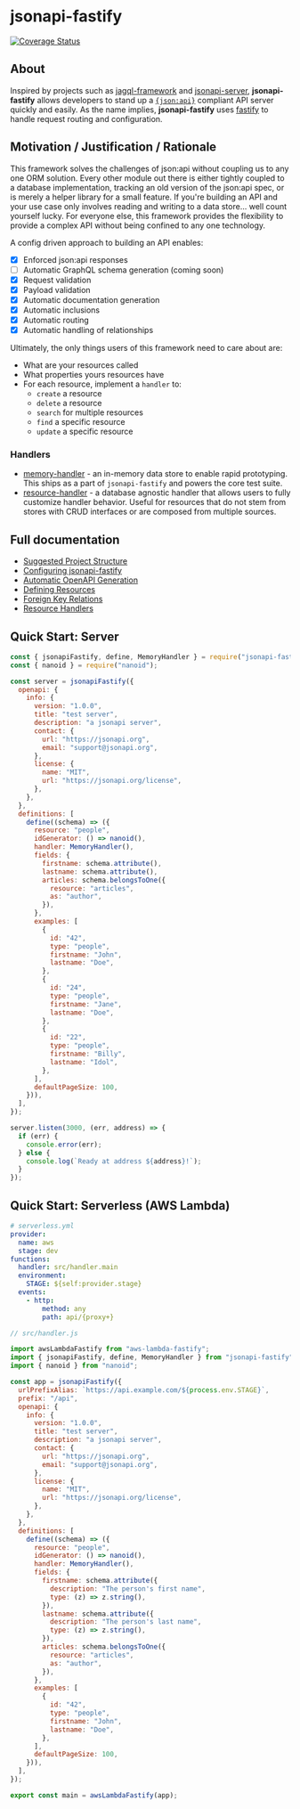 # jsonapi-fastify

[![Coverage Status](https://coveralls.io/repos/github/nisimpson/jsonapi-fastify/badge.svg?branch=main)](https://coveralls.io/github/nisimpson/jsonapi-fastify?branch=main)

## About

Inspired by projects such as [jagql-framework](https://github.com/jagql/framework) and [jsonapi-server](https://github.com/holidayextras/jsonapi-server), **jsonapi-fastify** allows developers to stand up a [`{json:api}`](https://jsonapi.org) compliant API server quickly and easily. As the name implies, **jsonapi-fastify** uses [fastify](https://www.fastify.io/) to handle request routing and configuration.

## Motivation / Justification / Rationale

This framework solves the challenges of json:api without coupling us to any one ORM solution. Every other module out there is either tightly coupled to a database implementation, tracking an old version of the json:api spec, or is merely a helper library for a small feature. If you're building an API and your use case only involves reading and writing to a data store... well count yourself lucky. For everyone else, this framework provides the flexibility to provide a complex API without being confined to any one technology.

A config driven approach to building an API enables:

- [x] Enforced json:api responses
- [ ] Automatic GraphQL schema generation (coming soon)
- [x] Request validation
- [x] Payload validation
- [x] Automatic documentation generation
- [x] Automatic inclusions
- [x] Automatic routing
- [x] Automatic handling of relationships

Ultimately, the only things users of this framework need to care about are:

- What are your resources called
- What properties yours resources have
- For each resource, implement a `handler` to:
  - `create` a resource
  - `delete` a resource
  - `search` for multiple resources
  - `find` a specific resource
  - `update` a specific resource

### Handlers

- [memory-handler](lib/src/handlers/MemoryHandler.ts) - an in-memory data store to enable rapid prototyping.
  This ships as a part of `jsonapi-fastify` and powers the core test suite.
- [resource-handler](lib/src/handlers/ResourceHandler.ts) - a database agnostic handler that allows users to fully customize handler behavior.
  Useful for resources that do not stem from stores with CRUD interfaces or are composed from multiple sources.

## Full documentation

- [Suggested Project Structure](docs/suggested-project-structure.md)
- [Configuring jsonapi-fastify](docs/configuration.md)
- [Automatic OpenAPI Generation](docs/openapi.md)
- [Defining Resources](docs/resources.md)
- [Foreign Key Relations](docs/foreign-relations.md)
- [Resource Handlers](docs/handlers.md)

## Quick Start: Server

```javascript
const { jsonapiFastify, define, MemoryHandler } = require("jsonapi-fastify");
const { nanoid } = require("nanoid");

const server = jsonapiFastify({
  openapi: {
    info: {
      version: "1.0.0",
      title: "test server",
      description: "a jsonapi server",
      contact: {
        url: "https://jsonapi.org",
        email: "support@jsonapi.org",
      },
      license: {
        name: "MIT",
        url: "https://jsonapi.org/license",
      },
    },
  },
  definitions: [
    define((schema) => ({
      resource: "people",
      idGenerator: () => nanoid(),
      handler: MemoryHandler(),
      fields: {
        firstname: schema.attribute(),
        lastname: schema.attribute(),
        articles: schema.belongsToOne({
          resource: "articles",
          as: "author",
        }),
      },
      examples: [
        {
          id: "42",
          type: "people",
          firstname: "John",
          lastname: "Doe",
        },
        {
          id: "24",
          type: "people",
          firstname: "Jane",
          lastname: "Doe",
        },
        {
          id: "22",
          type: "people",
          firstname: "Billy",
          lastname: "Idol",
        },
      ],
      defaultPageSize: 100,
    })),
  ],
});

server.listen(3000, (err, address) => {
  if (err) {
    console.error(err);
  } else {
    console.log(`Ready at address ${address}!`);
  }
});
```

## Quick Start: Serverless (AWS Lambda)

```yaml
# serverless.yml
provider:
  name: aws
  stage: dev
functions:
  handler: src/handler.main
  environment:
    STAGE: ${self:provider.stage}
  events:
    - http:
        method: any
        path: api/{proxy+}
```

```javascript
// src/handler.js

import awsLambdaFastify from "aws-lambda-fastify";
import { jsonapiFastify, define, MemoryHandler } from "jsonapi-fastify";
import { nanoid } from "nanoid";

const app = jsonapiFastify({
  urlPrefixAlias: `https://api.example.com/${process.env.STAGE}`,
  prefix: "/api",
  openapi: {
    info: {
      version: "1.0.0",
      title: "test server",
      description: "a jsonapi server",
      contact: {
        url: "https://jsonapi.org",
        email: "support@jsonapi.org",
      },
      license: {
        name: "MIT",
        url: "https://jsonapi.org/license",
      },
    },
  },
  definitions: [
    define((schema) => ({
      resource: "people",
      idGenerator: () => nanoid(),
      handler: MemoryHandler(),
      fields: {
        firstname: schema.attribute({
          description: "The person's first name",
          type: (z) => z.string(),
        }),
        lastname: schema.attribute({
          description: "The person's last name",
          type: (z) => z.string(),
        }),
        articles: schema.belongsToOne({
          resource: "articles",
          as: "author",
        }),
      },
      examples: [
        {
          id: "42",
          type: "people",
          firstname: "John",
          lastname: "Doe",
        },
      ],
      defaultPageSize: 100,
    })),
  ],
});

export const main = awsLambdaFastify(app);
```
